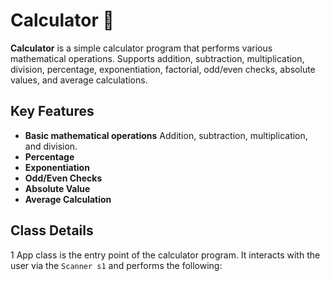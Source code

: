 # Calculator 🧮
**Calculator** is a simple calculator program that performs various mathematical operations. Supports addition, subtraction, multiplication, division, percentage, exponentiation, factorial, odd/even checks, absolute values, and average calculations.

## Key Features
- **Basic mathematical operations** Addition, subtraction, multiplication, and  division.
- **Percentage**
- **Exponentiation**
- **Odd/Even Checks**
- **Absolute Value**
- **Average Calculation**

## Class Details

1 App 
class is the entry point of the calculator program. It interacts with the user via the `Scanner s1`  and performs the following:



<!--stackedit_data:
eyJoaXN0b3J5IjpbMTM1MDkwNTE3MCwxMTgxNDk4ODY1LC00ND
YzMTkxNDIsMjA0MjI3OTIwOSw0MjQ1NjI5MDRdfQ==
-->